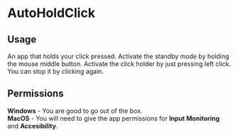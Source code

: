# AutoHoldClick
## Usage
An app that holds your click pressed. Activate the standby mode by holding the mouse middle button. Activate the click holder by just pressing left click. You can stop it by clicking again.
## Permissions
**Windows** - You are good to go out of the box.  
**MacOS** - You will need to give the app permissions for **Input Monitoring** and **Accesibility**.



